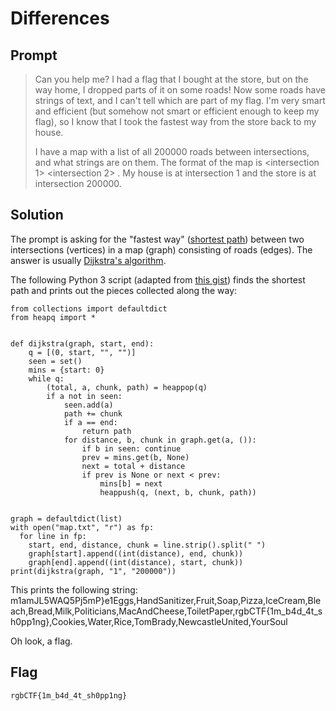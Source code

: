 Differences
===========

Prompt
------

> Can you help me? I had a flag that I bought at the store, but on the way
> home, I dropped parts of it on some roads! Now some roads have strings of text,
> and I can't tell which are part of my flag. I'm very smart and efficient (but
> somehow not smart or efficient enough to keep my flag), so I know that I took
> the fastest way from the store back to my house.
>
> I have a map with a list of all 200000 roads between intersections, and what
> strings are on them. The format of the map is <intersection 1> <intersection
> 2> <distance> <string on the road>. My house is at intersection 1 and the
> store is at intersection 200000.


Solution
--------

The prompt is asking for the "fastest way" ([shortest
path](https://en.wikipedia.org/wiki/Shortest_path_problem)) between two
intersections (vertices) in a map (graph) consisting of roads (edges). The
answer is usually [Dijkstra's
algorithm](https://en.wikipedia.org/wiki/Dijkstra%27s_algorithm).

The following Python 3 script (adapted from [this
gist](https://gist.github.com/kachayev/5990802)) finds the shortest path and
prints out the pieces collected along the way:

    from collections import defaultdict
    from heapq import *


    def dijkstra(graph, start, end):
        q = [(0, start, "", "")]
        seen = set()
        mins = {start: 0}
        while q:
            (total, a, chunk, path) = heappop(q)
            if a not in seen:
                seen.add(a)
                path += chunk
                if a == end:
                    return path
                for distance, b, chunk in graph.get(a, ()):
                    if b in seen: continue
                    prev = mins.get(b, None)
                    next = total + distance
                    if prev is None or next < prev:
                        mins[b] = next
                        heappush(q, (next, b, chunk, path))


    graph = defaultdict(list)
    with open("map.txt", "r") as fp:
      for line in fp:
        start, end, distance, chunk = line.strip().split(" ")
        graph[start].append((int(distance), end, chunk))
        graph[end].append((int(distance), start, chunk))
    print(dijkstra(graph, "1", "200000"))

This prints the following string:
    m1amJL5WAQ5Pj5mP}e1Eggs,HandSanitizer,Fruit,Soap,Pizza,IceCream,Bleach,Bread,Milk,Politicians,MacAndCheese,ToiletPaper,rgbCTF{1m_b4d_4t_sh0pp1ng},Cookies,Water,Rice,TomBrady,NewcastleUnited,YourSoul

Oh look, a flag.


Flag
----

`rgbCTF{1m_b4d_4t_sh0pp1ng}`
